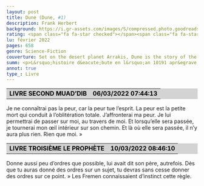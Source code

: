 ```yaml
--- 
layout: post
title: Dune (Dune, #1)
description: Frank Herbert
background: https://i.gr-assets.com/images/S/compressed.photo.goodreads.com/books/1555447414i/44767458._UY630_SR1200,630_.jpg
rating: <span class="fa fa-star checked"></span><span class="fa fa-star checked"></span><span class="fa fa-star checked"></span><span class="fa fa-star checked"></span><span class="fa fa-star checked"></span>
lu: février 2022
pages: 658
genre: Science-Fiction
couverture: Set on the desert planet Arrakis, Dune is the story of the boy Paul Atreides, heir to a noble family tasked with ruling an inhospitable world where the only thing of value is the “spice” melange, a drug capable of extending life and enhancing consciousness. Coveted across the known universe, melange is a prize worth killing for...When House Atreides is betrayed, the destruction of Paul’s family will set the boy on a journey toward a destiny greater than he could ever have imagined. And as he evolves into the mysterious man known as Muad’Dib, he will bring to fruition humankind’s most ancient and unattainable dream.***Original, first edition from 1965 can be found here.
summ: <p>L&rsquo;histoire d&eacute;bute en l&rsquo;an 10191 apr&egrave;s la cr&eacute;ation de la Guilde spatiale. L&rsquo;empereur Shaddam IV exerce son pouvoir f&eacute;odal sur tout l&rsquo;univers connu. L&rsquo;humanit&eacute; a conquis une grande &eacute;tendue de l&rsquo;univers, notamment gr&acirc;ce &agrave; une myst&eacute;rieuse substance d&eacute;nomm&eacute;e &laquo; &Eacute;pice &raquo; ou &laquo; M&eacute;lange &raquo;. L&rsquo;&Eacute;pice constitue un puissant stimulant c&eacute;r&eacute;bral et permet &agrave; certains humains de d&eacute;cupler leurs capacit&eacute;s psychiques. De plus, elle accro&icirc;t consid&eacute;rablement la dur&eacute;e de vie et immunise le corps contre de nombreuses maladies. Son origine pr&eacute;cise est un myst&egrave;re et les quantit&eacute;s disponibles sont rarissimes ; elle est par ailleurs impossible &agrave; synth&eacute;tiser. L'ensemble de ces param&egrave;tres lui conf&egrave;re une valeur mon&eacute;taire particuli&egrave;rement &eacute;lev&eacute;e.</p><br><p><strong>Dune, la plan&egrave;te</strong><br />On ne trouve l'&Eacute;pice que sur la plan&egrave;te Arrakis, la plan&egrave;te des sables que ses habitants, les Fremens, appellent &laquo; Dune &raquo;. Cet endroit int&eacute;resse donc toutes les factions importantes de cet univers. Du fait de l&rsquo;absence de pr&eacute;cipitations, l&rsquo;eau est rare et extr&ecirc;mement pr&eacute;cieuse sur Arrakis. Elle constitue une monnaie d&rsquo;&eacute;change et de nombreux dispositifs permettent de l&rsquo;&eacute;conomiser ou de la r&eacute;cup&eacute;rer</p><br><p><strong>Historique</strong><br />La galaxie a &eacute;t&eacute; autrefois le th&eacute;&acirc;tre du Jihad Butl&eacute;rien, lorsque les humains se sont lib&eacute;r&eacute;s du joug des Machines Pensantes et des robots conscients. Toute forme d&rsquo;intelligence artificielle &eacute;tant d&eacute;sormais proscrite, on a sp&eacute;cialis&eacute; des hommes dans certaines t&acirc;ches ; les mentats, par exemple, sont de v&eacute;ritables ordinateurs humains. La Guilde spatiale, en l&rsquo;absence d&rsquo;ordinateurs, a pris le contr&ocirc;le des voyages intersid&eacute;raux ; en effet, apr&egrave;s un long apprentissage et une mutation totale de leur &ecirc;tre par l&rsquo;&Eacute;pice qui leur donne des dons de prescience, ses navigateurs sont les seuls &ecirc;tres aptes &agrave; pouvoir calculer des trajectoires s&ucirc;res pour les voyages spatiaux.</p><br><p>Le Duc Leto de la Maison Atr&eacute;ides r&egrave;gne sur Caladan, une plan&egrave;te agricole et oc&eacute;anique. Sa concubine, Dame Jessica, est une Bene Gesserit, &eacute;cole exclusivement f&eacute;minine aux vis&eacute;es politiques myst&eacute;rieuses et aux pouvoirs non moins &eacute;tranges. Par amour pour Leto, Jessica lui a donn&eacute; un fils, Paul Atr&eacute;ides, d&eacute;sob&eacute;issant en cela aux directives du Bene Gesserit dont le programme g&eacute;n&eacute;tique pr&eacute;voyait qu&rsquo;elle engendre une fille. Les Bene Gesserit, surnomm&eacute;es les &laquo; Sorci&egrave;res &raquo; par ceux qui les craignent, cherchent &agrave; cr&eacute;er un m&acirc;le, par s&eacute;lection g&eacute;n&eacute;tique, qui pourra voir ce qu&rsquo;elles ne peuvent voir ; le Kwisatz Haderach.</p><br><p>Paul, le fils de Leto et sa concubine, Jessica, est form&eacute; par les meilleurs guerriers de l&rsquo;Empire (Thufir Hawat, Duncan Idaho, Gurney Halleck) &agrave; l&rsquo;art du combat (au couteau car c&rsquo;est l&rsquo;arme la plus efficace depuis l&rsquo;invention du bouclier). Qui plus est, il b&eacute;n&eacute;ficie de l&rsquo;enseignement Bene Gesserit de sa m&egrave;re sur le contr&ocirc;le du corps et du syst&egrave;me nerveux et est devenu un combattant redoutable. Il poss&egrave;de aussi des dons latents de prescience et d&rsquo;analyse mentat.</p><br><p>L&rsquo;Empereur confie au Duc Leto la plan&egrave;te Arrakis, ancien fief de la Maison Harkonnen, ennemi h&eacute;r&eacute;ditaire des Atr&eacute;ides. Mais devant la popularit&eacute; grandissante du &laquo; Duc Rouge &raquo;, son cousin Leto, aupr&egrave;s du Landsraad, l&rsquo;Empereur joue un double jeu. Il complote en secret avec la Maison Harkonnen afin de faire tomber la Maison Atr&eacute;ides dans le pi&egrave;ge d&rsquo;Arrakis. Leto est livr&eacute; aux Harkonnens assist&eacute;s secr&ecirc;tement par les troupes d&rsquo;&eacute;lite de l&rsquo;Empereur (les Sardaukars). Leto est trahi par son propre m&eacute;decin Suk, Wellington Yueh, ce dernier esp&eacute;rant tuer le Baron Vladimir Harkonnen, au moyen d&rsquo;un poison dissimul&eacute; dans une dent de Leto lors de sa capture. Yueh souhaite venger sa femme, tu&eacute;e par le Baron. Jessica et Paul s&rsquo;enfuient dans le d&eacute;sert o&ugrave; ils sont aid&eacute;s par les Fremen conduits par le naib Stilgar et Liet Kynes, ce dernier &eacute;tant officiellement plan&eacute;tologiste imp&eacute;rial et l&rsquo;arbitre du changement de fief.</p><br><p>Ici se situe la transition entre les tomes I et II du roman.</p><br><p>Jessica et Paul se r&eacute;fugient chez les Fremen, peuple du d&eacute;sert &laquo; natif &raquo; d&rsquo;Arrakis. Guid&eacute;s par Liet Kynes, les Fremen voient en Paul un Messie, leur Mahdi, qui apportera le bonheur et l&rsquo;eau &agrave; leur peuple. Paul devient alors Muad&rsquo;dib et prend une Fremen comme concubine ; Chani, la fille de Liet et Sayyadina du Sietch Tabr.</p><br><p>Utilisant la Missionaria Protectiva, Jessica devient la nouvelle R&eacute;v&eacute;rende M&egrave;re du Sietch, apr&egrave;s avoir transform&eacute; l&rsquo;Eau de Vie &mdash; eau dans laquelle est noy&eacute; un ver nouveau-n&eacute;. Peu apr&egrave;s, elle donne naissance &agrave; Alia, la fille du Duc et s&oelig;ur de Paul. Au fil du temps, Paul Muad&rsquo;dib et Jessica rassemblent les tribus Fremen et harc&egrave;lent le neveu du Baron Harkonnen, Glossu Rabban, qui a la g&eacute;rance d&rsquo;Arrakis. La Maison Harkonnen va devoir affronter la puissance tapie dans le d&eacute;sert et r&eacute;veill&eacute;e par Muad&rsquo;dib.</p><br><p>Peu &agrave; peu, au contact de l&rsquo;&Eacute;pice, Paul s&rsquo;&eacute;veille &agrave; la prescience. Il a une r&eacute;v&eacute;lation lorsqu&rsquo;il absorbe l&rsquo;Eau de Vie, poison que seules les Bene Gesserit sont cens&eacute;es pouvoir neutraliser par une adaptation volontaire de leur m&eacute;tabolisme. Muad&rsquo;dib peut voir le &laquo; maintenant &raquo;, il peut voir en tout lieu ce qu&rsquo;il s&rsquo;y passe. Consid&eacute;r&eacute; comme le Kwisatz Haderach, il est en fait autre chose&hellip; peut &ecirc;tre bien plus&hellip;</p><br><p>Devenu chef et messie des Fremen, Paul Muad&rsquo;Dib les m&egrave;ne &agrave; la victoire face aux troupes des Sardaukars de l&rsquo;Empereur. Vaincu, Shaddam se trouve oblig&eacute; d&rsquo;accepter le mariage d&rsquo;alliance de sa fille Irulan avec Paul. Il accepte ainsi la domination des Atr&eacute;ides, et se retrouve lui-m&ecirc;me exil&eacute; sur Salusa Secundus, plan&egrave;te de formation des Sardaukars.</p><br><div id="gtx-trans<em>"style="position; absolute; left; -17px; top; 323.4px;">&nbsp;</div><br>
annot: true
type_: Livre
---
```


<div>
<table border="0" width="100%" cellspacing="2" cellpadding="0" bgcolor="#d3d3d3">
<tbody><tr>
<td bgcolor="transparent">
<p style="margin-top: 0px; margin-bottom: 0px; margin-left: 0px; margin-right: 0px; text-indent: 0px"><strong style="color: #000000; background-color: transparent">LIVRE SECOND MUAD’DIB</strong></p></td>
<td bgcolor="transparent">
<p align="right" style="margin-top: 0px; margin-bottom: 0px; margin-left: 0px; margin-right: 0px; text-indent: 0px"><strong style="color: #000000; background-color: transparent">06/03/2022 07:44:13</strong></p></td></tr></tbody></table>
<p>Je ne connaîtrai pas la peur, car la peur tue l’esprit. La peur est la petite mort qui conduit à l’oblitération totale. J’affronterai ma peur. Je lui permettrai de passer sur moi, au travers de moi. Et lorsqu’elle sera passée, je tournerai mon œil intérieur sur son chemin. Et là où elle sera passée, il n’y aura plus rien. Rien que moi. » </p>
 
<table border="0" width="100%" cellspacing="2" cellpadding="0" bgcolor="#d3d3d3">
<tbody><tr>
<td bgcolor="transparent">
<p style="margin-top: 0px; margin-bottom: 0px; margin-left: 0px; margin-right: 0px; text-indent: 0px"><strong style="color: #000000; background-color: transparent">LIVRE TROISIÈME LE PROPHÈTE</strong></p></td>
<td bgcolor="transparent">
<p align="right" style="margin-top: 0px; margin-bottom: 0px; margin-left: 0px; margin-right: 0px; text-indent: 0px"><strong style="color: #000000; background-color: transparent">10/03/2022 08:46:10</strong></p></td></tr></tbody></table>
<p>Donne aussi peu d’ordres que possible, lui avait dit son père, autrefois. Dès que tu auras donné des ordres sur un sujet, tu devras sans cesse donner des ordres sur ce point. » Les Fremen connaissaient d’instinct cette règle.</p>
 </div>
